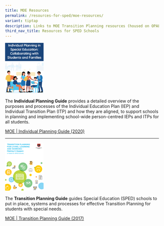 ```yaml
---
title: MOE Resources
permalink: /resources-for-sped/moe-resources/
variant: tiptap
description: Links to MOE Transition Planning resources (housed on OPAL)
third_nav_title: Resources for SPED Schools
---
```

<p></p>
<div class="isomer-image-wrapper">
<img style="width: 25%;" height="auto" width="100%" alt="" src="/images/individual_planning_guide.png">
</div>
<p>The <strong>Individual Planning Guide</strong> provides a detailed overview
of the purposes and processes of the Individual Education Plan (IEP) and
Individual Transition Plan (ITP) and how they are aligned, to support schools
in planning and implementing school-wide person-centred IEPs and ITPs for
all students.&nbsp;</p>
<p><a href="/files/Resources for SPED Schools/MOE Resources/MOE_Individual_Planning_Guide__2020___compressed_.pdf" class="Hyperlink SCXW253498063 BCX8" rel="noreferrer noopener" target="_blank"><u>MOE | Individual Planning Guide (2020)</u></a>&nbsp;</p>
<hr>
<p></p>
<div class="isomer-image-wrapper">
<img style="width: 25%;" height="auto" width="100%" alt="" src="/images/transition_planning_guide.png">
</div>
<p>The <strong>Transition Planning Guide</strong> guides Special Education
(SPED) schools to put in place, systems and processes for effective Transition
Planning for students with special needs.&nbsp;</p>
<p><a href="/files/Resources for SPED Schools/MOE Resources/MOE_Transition_Planning_Guide__2017_.pdf" class="Hyperlink SCXW16098627 BCX8" rel="noreferrer noopener" target="_blank"><u>MOE | Transition Planning Guide (2017)</u></a>&nbsp;</p>